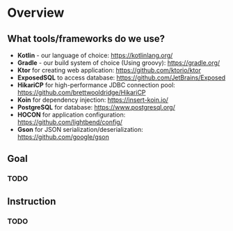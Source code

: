 # Overview

## What tools/frameworks do we use?

- **Kotlin** - our language of choice: https://kotlinlang.org/
- **Gradle** - our build system of choice (Using groovy): https://gradle.org/
- **Ktor** for creating web application: https://github.com/ktorio/ktor
- **ExposedSQL** to access database: https://github.com/JetBrains/Exposed
- **HikariCP** for high-performance JDBC connection pool: https://github.com/brettwooldridge/HikariCP
- **Koin** for dependency injection: https://insert-koin.io/
- **PostgreSQL** for database: https://www.postgresql.org/
- **HOCON** for application configuration: https://github.com/lightbend/config/
- **Gson** for JSON serialization/deserialization: https://github.com/google/gson

## Goal

### TODO

## Instruction

### TODO